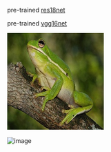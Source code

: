 

pre-trained [res18net](https://pan.baidu.com/s/1c1PYLtm)

pre-trained [vgg16net](https://pan.baidu.com/s/1eR8tGLO)

![image](https://github.com/luhaofang/CACUE/blob/master/example/imagenet/img/pic.JPEG)

![image](https://github.com/luhaofang/CACUE/tree/master/example/imagenet/img/test.jpg)
